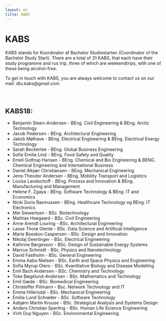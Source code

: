 ```yaml
---
layout: en
title: KABS
---
```


<h1>KABS</h1>

<p>KABS stands for Koordinator af Bachelor Studiestarten (Coordinator of the Bachelor Study Start). There are a total of 31 KABS, that each have their study programme and rus trip, three of which are weekendtrips, with one of these being alcohol-free.</p>
<p>To get in touch with KABS, you are always welcome to contact us on our mail: dtu.kabs@gmail.com</p>

<h2>KABS18:</h2>
<ul>
  <li>Benjamin Steen-Andersen - BEng. Civil Engineering & BEng. Arctic Technology</li>
  <li>Jacob Pedersen - BEng. Architectural Engineering</li>
  <li>Jakob Mølhave - BEng. Electrical Engineering & BEng. Electrical Energy Technology</li>
  <li>Sarah Beckerlee - BEng. Global Business Engineering</li>
  <li>Sofie Emilie Lind - BEng. Food Safety and Quality</li>
  <li>Emeli Gottrup Hansen - BEng. Chemical and Bio Engineering & BENG. Chemical Engineering and International Business</li>
  <li>Daniel Alkjær Christiansen - BEng. Mechanical Engineering</li>
  <li>Jens-Theodor Andersen - BEng. Mobility Transport and Logistics</li>
  <li>Louise Landschoff - BEng. Process and Innovation & BEng. Manufacturing and Management</li>
  <li>Helene F. Zgaya - BEng. Software Technology & BEng. IT and Economics</li>
  <li>Nicki Duris Rasmussen - BEng. Healthcare Technology og BEng. IT Electronics</li>
  <li>Mie Siewertsen - BSc. Biotechnology</li>
  <li>Mathias Heegaard - BSc. Civil Engineering</li>
  <li>Anne Arendt Louring - BSc. Architectural Engineering</li>
  <li>Lasse Thorø Glente - BSc. Data Science and Artificial Intelligence</li>
  <li>Marie Boeskov Caspersen - BSc. Design and Innovation</li>
  <li>Nikolaj Geertinger - BSc. Electrical Engineering</li>
  <li>Kathrine Børgesson - BSc. Design of Sustainable Energy Systems</li>
  <li>Marcus Schmidt - BSc. Physics and Nanotechnology</li>
  <li>David Fastholm - BSc. General Engineering</li>
  <li>Emma Aabo Nielsen - BSc. Earth and Space Physics and Engineering</li>
  <li>Sofia Myrup Otero - BSc. Kvantitative Biology and Disease Modelling</li>
  <li>Emil Bach Andersen - BSc. Chemistry and Technology</li>
  <li>Toke Bøgelund-Andersen - BSc. Mathematics and Technology</li>
  <li>Emil Gæde - BSc. Biomedical Engineering</li>
  <li>Christoffer Piilmann - Bsc. Network Technology and IT</li>
  <li>Emma Hillersdal - BSc. Mechanical Engineering</li>
  <li>Emilie Lund Schrøder - BSc. Software Technology</li>
  <li>Asbjørn Martin Kruuse - BSc. Strategical Analysis and Systems Design</li>
  <li>Anders Christian Sperling - BSc. Human Life Science Engineering</li>
  <li>Vinh Duy Nguyen - BSc. Environmental Engineering</li>
</ul>
